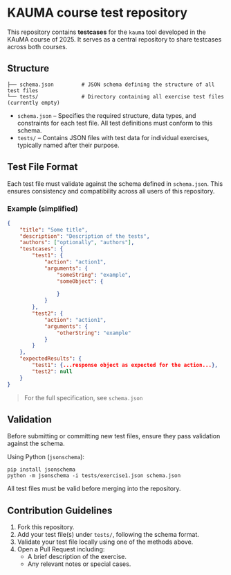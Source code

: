 # KAUMA course test repository
This repository contains **testcases** for the `kauma` tool developed in the KAuMA course of 2025.
It serves as a central repository to share testcases across both courses.

## Structure
```
├── schema.json         # JSON schema defining the structure of all test files
└── tests/              # Directory containing all exercise test files (currently empty)
```
* `schema.json` – Specifies the required structure, data types, and constraints for each test file.
All test definitions must conform to this schema.
* `tests/` – Contains JSON files with test data for individual exercises, typically named after their purpose.

## Test File Format
Each test file must validate against the schema defined in `schema.json`.
This ensures consistency and compatibility across all users of this repository.

### Example (simplified)
```json
{
    "title": "Some title",
    "description": "Description of the tests",
    "authors": ["optionally", "authors"],
    "testcases": {
        "test1": {
            "action": "action1",
            "arguments": {
                "someString": "example",
                "someObject": {
                    
                }
            }
        },
        "test2": {
            "action": "action1",
            "arguments": {
                "otherString": "example"
            }
        }
    },
    "expectedResults": {
        "test1": {...response object as expected for the action...},
        "test2": null
    }
}
```
> For the full specification, see `schema.json`

## Validation
Before submitting or committing new test files, ensure they pass validation against the schema.

Using Python (`jsonschema`):
```
pip install jsonschema
python -m jsonschema -i tests/exercise1.json schema.json
```

All test files must be valid before merging into the repository.

## Contribution Guidelines

1. Fork this repository.
2. Add your test file(s) under `tests/`, following the schema format.
3. Validate your test file locally using one of the methods above.
4. Open a Pull Request including:
    * A brief description of the exercise.
    * Any relevant notes or special cases.